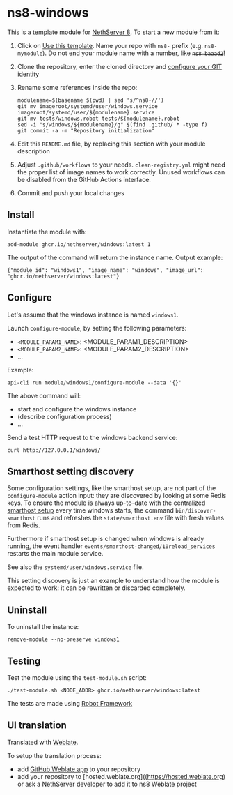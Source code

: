 # ns8-windows

This is a template module for [NethServer 8](https://github.com/NethServer/ns8-core).
To start a new module from it:

1. Click on [Use this template](https://github.com/NethServer/ns8-windows/generate).
   Name your repo with `ns8-` prefix (e.g. `ns8-mymodule`). 
   Do not end your module name with a number, like ~~`ns8-baaad2`~~!

1. Clone the repository, enter the cloned directory and
   [configure your GIT identity](https://git-scm.com/book/en/v2/Getting-Started-First-Time-Git-Setup#_your_identity)

1. Rename some references inside the repo:
   ```
   modulename=$(basename $(pwd) | sed 's/^ns8-//')
   git mv imageroot/systemd/user/windows.service imageroot/systemd/user/${modulename}.service
   git mv tests/windows.robot tests/${modulename}.robot
   sed -i "s/windows/${modulename}/g" $(find .github/ * -type f)
   git commit -a -m "Repository initialization"
   ```

1. Edit this `README.md` file, by replacing this section with your module
   description

1. Adjust `.github/workflows` to your needs. `clean-registry.yml` might
   need the proper list of image names to work correctly. Unused workflows
   can be disabled from the GitHub Actions interface.

1. Commit and push your local changes

## Install

Instantiate the module with:

    add-module ghcr.io/nethserver/windows:latest 1

The output of the command will return the instance name.
Output example:

    {"module_id": "windows1", "image_name": "windows", "image_url": "ghcr.io/nethserver/windows:latest"}

## Configure

Let's assume that the windows instance is named `windows1`.

Launch `configure-module`, by setting the following parameters:
- `<MODULE_PARAM1_NAME>`: <MODULE_PARAM1_DESCRIPTION>
- `<MODULE_PARAM2_NAME>`: <MODULE_PARAM2_DESCRIPTION>
- ...

Example:

    api-cli run module/windows1/configure-module --data '{}'

The above command will:
- start and configure the windows instance
- (describe configuration process)
- ...

Send a test HTTP request to the windows backend service:

    curl http://127.0.0.1/windows/

## Smarthost setting discovery

Some configuration settings, like the smarthost setup, are not part of the
`configure-module` action input: they are discovered by looking at some
Redis keys.  To ensure the module is always up-to-date with the
centralized [smarthost
setup](https://nethserver.github.io/ns8-core/core/smarthost/) every time
windows starts, the command `bin/discover-smarthost` runs and refreshes
the `state/smarthost.env` file with fresh values from Redis.

Furthermore if smarthost setup is changed when windows is already
running, the event handler `events/smarthost-changed/10reload_services`
restarts the main module service.

See also the `systemd/user/windows.service` file.

This setting discovery is just an example to understand how the module is
expected to work: it can be rewritten or discarded completely.

## Uninstall

To uninstall the instance:

    remove-module --no-preserve windows1

## Testing

Test the module using the `test-module.sh` script:


    ./test-module.sh <NODE_ADDR> ghcr.io/nethserver/windows:latest

The tests are made using [Robot Framework](https://robotframework.org/)

## UI translation

Translated with [Weblate](https://hosted.weblate.org/projects/ns8/).

To setup the translation process:

- add [GitHub Weblate app](https://docs.weblate.org/en/latest/admin/continuous.html#github-setup) to your repository
- add your repository to [hosted.weblate.org]((https://hosted.weblate.org) or ask a NethServer developer to add it to ns8 Weblate project

